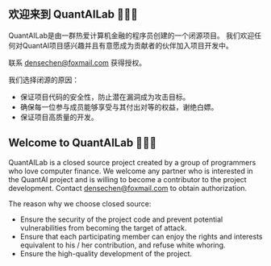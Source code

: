 ## 欢迎来到 QuantAILab 🎉🎉🎉

QuantAILab是由一群热爱计算机金融的程序员创建的一个闭源项目。
我们欢迎任何对QuantAI项目感兴趣并且有意愿成为贡献者的伙伴加入项目开发中。

联系 densechen@foxmail.com 获得授权。

我们选择闭源的原因：
- 保证项目代码的安全性，防止潜在漏洞成为攻击目标。
- 确保每一位参与成员能够享受与其付出对等的权益，谢绝白嫖。
- 保证项目高质量的开发。


## Welcome to QuantAILab 🎉🎉🎉

QuantAILab is a closed source project created by a group of programmers who love computer finance.
We welcome any partner who is interested in the QuantAI project and is willing to become a contributor to the project development.
Contact densechen@foxmail.com to obtain authorization.

The reason why we choose closed source:
- Ensure the security of the project code and prevent potential vulnerabilities from becoming the target of attack.
- Ensure that each participating member can enjoy the rights and interests equivalent to his / her contribution, and refuse white whoring.
- Ensure the high-quality development of the project.
